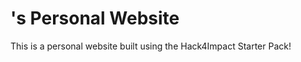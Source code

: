 # <Joaquin Arredondo>'s Personal Website
This is a personal website built using the Hack4Impact Starter Pack!
<Aspiring Computer Science Student at Cal Poly Slo.>
